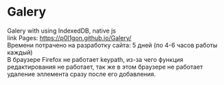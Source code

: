 # Galery
 Galery with using IndexedDB, native js<br />
 link Pages: https://p0l1gon.github.io/Galery/<br />
 Времени потрачено на разработку сайта: 5 дней (по 4-6 часов работы каждый)<br />
 В браузере Firefox не работает keypath, из-за чего функция редактирования не работает, так же в этом браузере не работает удаление эллемента сразу после его добавления.
